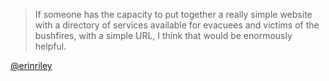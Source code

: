 > If someone has the capacity to put together a really simple website with a
> directory of services available for evacuees and victims of the bushfires,
> with a simple URL, I think that would be enormously helpful.

[@erinriley](https://twitter.com/erinrileyau/status/1212648994041544704?s=21)
